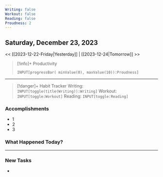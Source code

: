 ```yaml
---
Writing: false
Workout: false
Reading: false
Proudness: 2
---
```

## Saturday, December 23, 2023

<< [[2023-12-22-Friday|Yesterday]] | [[2023-12-24|Tomorrow]] >>

> [!info]+ Productivity
> ```meta-bind
> INPUT[progressBar( minValue(0), maxValue(10)):Proudness]

---

> [!danger]+ Habit Tracker
> Writing: `INPUT[toggle(title(Writing)):Writing]` Workout: `INPUT[toggle:Workout]` Reading: `INPUT[toggle:Reading]`


### Accomplishments
- 1
- 2
- 3

### What Happened Today?


---
### New Tasks
- 

